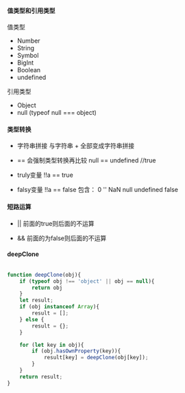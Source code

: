 #### 值类型和引用类型

值类型
- Number
- String
- Symbol
- BigInt
- Boolean
- undefined

引用类型
- Object
- null (typeof null === object)

#### 类型转换

- 字符串拼接
  与字符串 + 全部变成字符串拼接
- == 会强制类型转换再比较
  null == undefined //true

- truly变量
  !!a == true
- falsy变量
  !!a == false
  包含：
  0 '' NaN null undefined false

#### 短路运算

- ||
  前面的true则后面的不运算

- &&
  前面的为false则后面的不运算

#### deepClone

```js

function deepClone(obj){
    if (typeof obj !== 'object' || obj == null){
        return obj
    }
    let result;
    if (obj instanceof Array){
        result = [];
    } else {
        result = {};
    }

    for (let key in obj){
        if (obj.hasOwnProperty(key)){
            result[key] = deepClone(obj[key]);
        }
    }
    return result;
}

```

